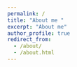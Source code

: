 ```yaml
---
permalink: /
title: "About me "
excerpt: "About me"
author_profile: true
redirect_from: 
  - /about/
  - /about.html
---
```


